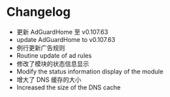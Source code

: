 # Changelog

- 更新 AdGuardHome 至 v0.107.63
- update AdGuardHome to v0.107.63
- 例行更新广告规则
- Routine update of ad rules
- 修改了模块的状态信息显示
- Modify the status information display of the module
- 增大了 DNS 缓存的大小
- Increased the size of the DNS cache
